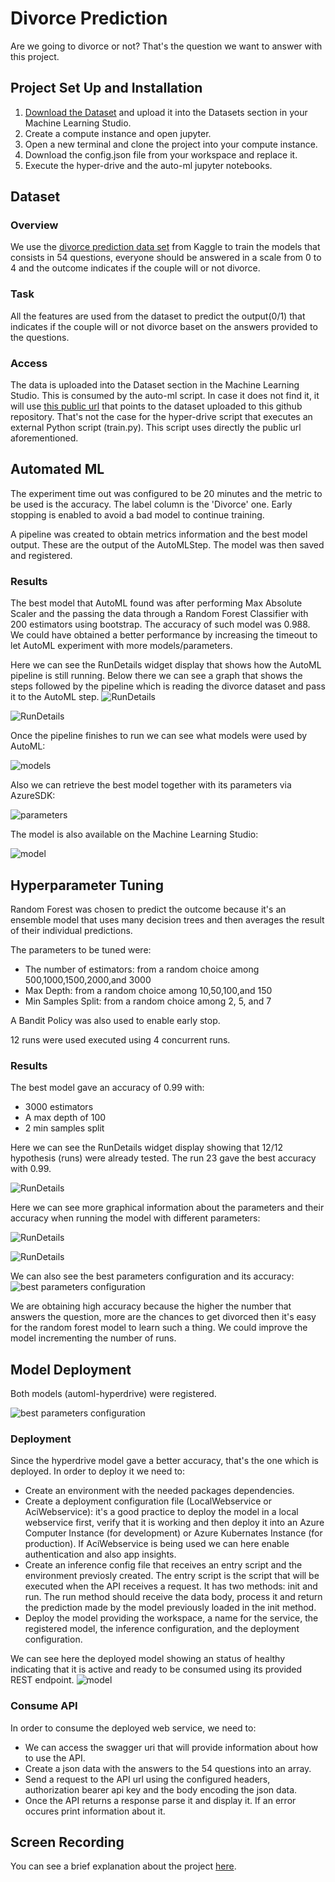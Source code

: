 
# Divorce Prediction

Are we going to divorce or not? That's the question we want to answer with this project. 

## Project Set Up and Installation
1. [Download the Dataset](https://www.kaggle.com/andrewmvd/divorce-prediction) and upload it into the Datasets section in your Machine Learning Studio. 
2. Create a compute instance and open jupyter.
3. Open a new terminal and clone the project into your compute instance.
4. Download the config.json file from your workspace and replace it.
5. Execute the hyper-drive and the auto-ml jupyter notebooks.

## Dataset

### Overview
We use the [divorce prediction data set](https://www.kaggle.com/andrewmvd/divorce-prediction) from Kaggle to train the models that consists in 54 questions, everyone should be answered in a scale from 0 to 4 and the outcome indicates if the couple will or not divorce. 

### Task
All the features are used from the dataset to predict the output(0/1) that indicates if the couple will or not divorce baset on the answers provided to the questions.

### Access
The data is uploaded into the Dataset section in the Machine Learning Studio. This is consumed by the auto-ml script. In case it does not find it, it will use [this public url](https://raw.githubusercontent.com/joangerard/project-azure-piepline/master/divorce_data.csv) that points to the dataset uploaded to this github repository. That's not the case for the hyper-drive script that executes an external Python script (train.py). This script uses directly the public url aforementioned.

## Automated ML
The experiment time out was configured to be 20 minutes and the metric to be used is the accuracy. The label column is the 'Divorce' one. Early stopping is enabled to avoid a bad model to continue training.

A pipeline was created to obtain metrics information and the best model output. These are the output of the AutoMLStep. The model was then saved and registered.

### Results
The best model that AutoML found was after performing Max Absolute Scaler and the passing the data through a Random Forest Classifier with 200 estimators using bootstrap. The accuracy of such model was 0.988. We could have obtained a better performance by increasing the timeout to let AutoML experiment with more models/parameters. 

Here we can see the RunDetails widget display that shows how the AutoML pipeline is still running. Below there we can see a graph that shows the steps followed by the pipeline which is reading the divorce dataset and pass it to the AutoML step.
![RunDetails](https://github.com/joangerard/project-azure-piepline/blob/master/images/automl/6.png)

![RunDetails](https://github.com/joangerard/project-azure-piepline/blob/master/images/automl/2.png)

Once the pipeline finishes to run we can see what models were used by AutoML: 

![models](https://github.com/joangerard/project-azure-piepline/blob/master/images/automl/5.png)

Also we can retrieve the best model together with its parameters via AzureSDK:

![parameters](https://github.com/joangerard/project-azure-piepline/blob/master/images/automl/4.png)

The model is also available on the Machine Learning Studio:

![model](https://github.com/joangerard/project-azure-piepline/blob/master/images/automl/3.png)

## Hyperparameter Tuning
Random Forest was chosen to predict the outcome because it's an ensemble model that uses many decision trees and then averages the result of their individual predictions. 

The parameters to be tuned were: 
- The number of estimators: from a random choice among 500,1000,1500,2000,and 3000
- Max Depth: from a random choice among 10,50,100,and 150
- Min Samples Split: from a random choice among 2, 5, and 7

A Bandit Policy was also used to enable early stop.

12 runs were used executed using 4 concurrent runs.

### Results
The best model gave an accuracy of 0.99 with:
- 3000 estimators
- A max depth of 100
- 2 min samples split

Here we can see the RunDetails widget display showing that 12/12 hypothesis (runs) were already tested. The run 23 gave the best accuracy with 0.99. 

![RunDetails](https://github.com/joangerard/project-azure-piepline/blob/master/images/hyperdrive/1.png)

Here we can see more graphical information about the parameters and their accuracy when running the model with different parameters:

![RunDetails](https://github.com/joangerard/project-azure-piepline/blob/master/images/hyperdrive/2.png)

![RunDetails](https://github.com/joangerard/project-azure-piepline/blob/master/images/hyperdrive/3.png)

We can also see the best parameters configuration and its accuracy:
![best parameters configuration](https://github.com/joangerard/project-azure-piepline/blob/master/images/hyperdrive/4.png)

We are obtaining high accuracy because the higher the number that answers the question, more are the chances to get divorced then it's easy for the random forest model to learn such a thing. We could improve the model incrementing the number of runs.

## Model Deployment
Both models (automl-hyperdrive) were registered.

![best parameters configuration](https://github.com/joangerard/project-azure-piepline/blob/master/images/1.png)

### Deployment
Since the hyperdrive model gave a better accuracy, that's the one which is deployed. 
In order to deploy it we need to:
- Create an environment with the needed packages dependencies.
- Create a deployment configuration file (LocalWebservice or AciWebservice): it's a good practice to deploy the model in a local webservice first, verify that it is working and then deploy it into an Azure Computer Instance (for development) or Azure Kubernates Instance (for production). If AciWebservice is being used we can here enable authentication and also app insights.
- Create an inference config file that receives an entry script and the environment previosly created. The entry script is the script that will be executed when the API receives a request. It has two methods: init and run. The run method should receive the data body, process it and return the prediction made by the model previously loaded in the init method. 
- Deploy the model providing the workspace, a name for the service, the registered model, the inference configuration, and the deployment configuration.


We can see here the deployed model showing an status of healthy indicating that it is active and ready to be consumed using its provided REST endpoint.
![model](https://github.com/joangerard/project-azure-piepline/blob/master/images/hyperdrive/5.png)

### Consume API
In order to consume the deployed web service, we need to:
- We can access the swagger uri that will provide information about how to use the API.
- Create a json data with the answers to the 54 questions into an array.
- Send a request to the API url using the configured headers, authorization bearer api key and the body encoding the json data. 
- Once the API returns a response parse it and display it. If an error occures print information about it.

## Screen Recording
You can see a brief explanation about the project [here](https://www.youtube.com/watch?v=4ojXFhMVkq4).

